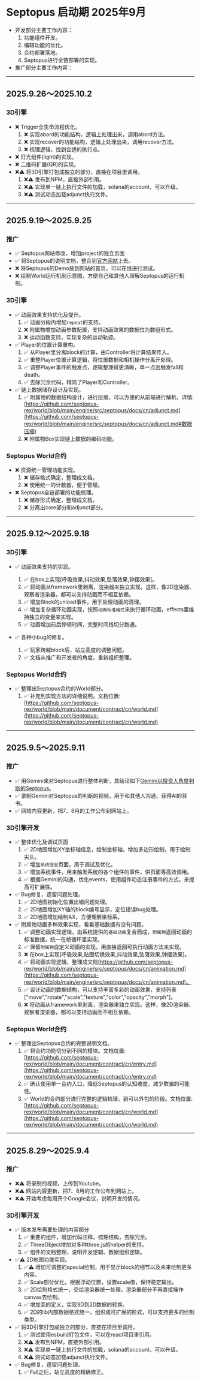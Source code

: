 # Septopus 启动期 2025年9月

* 开发部分主要工作内容：
    1. 功能组件开发。
    2. 编辑功能的优化。 
    3. 合约部署落地。
    4. Septopus进行全链部署的实现。
* 推广部分主要工作内容：

------------------------------------------------------

## 2025.9.26～2025.10.2

### 3D引擎

* ❌ Trigger全生命流程优化。
    1. ❌ 实现abord的功能结构，逻辑上处理出来，调用abord方法。
    2. ❌ 实现recover的功能结构，逻辑上处理出来，调用recover方法。
    3. ❌ 梳理逻辑，找到合适的执行点。
* ❌ 灯光组件(light)的实现。
* ❌ 二维码扩展(QR)的实现。
* ❌⚠️ 将3D引擎打包成独立的部分，直接在项目里调用。
    1. ❌⚠️ 发布到NPM，直接外部引用。
    2. ❌⚠️ 实现单一链上执行文件的加载，solana的account，可以升级。
    3. ❌⚠️ 测试动态加载adjunct执行文件。

------------------------------------------------------

## 2025.9.19～2025.9.25

### 推广

* ✅ Septopus网站修改，增加project的独立页面
* ✅ 将Septopus的说明文档，整合到[官方网站](https://septopus.xyz)上去。
* ❌ 将Septopus的Demo放到网站的首页，可以在线进行测试。
* ❌ 绘制World运行机制示意图，方便自己和其他人理解Septopus的运行机制。

### 3D引擎

* ✅ 动画效果支持优化及提升。
    1. ✅ 动画分段内增加`repeat`的支持。
    2. ❌ 附属物增加动画参数配置，支持动画效果的数据位为数组形式。
    3. ❌ 运动函数支持，实现复杂的运动轨迹。
* ✅ Player的位置计算重构。
    1. ✅ 从Player里分离block的计算，由Controller将计算结果传入。
    2. ✅ 重整Player位置计算逻辑，将位置数据和相机操作分离开处理。
    3. ✅ 调整Player事件的触发点，逻辑整理得更清晰，单一点出触发fall和death。
    4. ✅ 去除冗余代码，精简了Player和Controller。
* ✅ 链上数据储存设计及实现。
    1. ✅ 附属物的数据结构设计，进行压缩，可以方便的从前端进行解析。详情: [https://github.com/septopus-rex/world/blob/main/engine/src/septopus/docs/cn/adjunct.md](https://github.com/septopus-rex/world/blob/main/engine/src/septopus/docs/cn/adjunct.md#数据压缩)
    2. ❌ 附属物Box实现链上数据的编码功能。
  
### Septopus World合约

* ❌ 资源统一管理功能实现。
    1. ❌ 储存格式确定，整理成文档。
    2. ❌ 使用统一的计数器，便于管理。
* ❌ Septopus全链部署的功能梳理。
    1. ❌ 储存形式确定，整理成文档。
    2. ❌ 分离出core部分和adjunct部分。

------------------------------------------------------

## 2025.9.12～2025.9.18

### 3D引擎

* ✅ 动画效果支持的实现。
    1. ✅ 在box上实现[呼吸效果,抖动效果,坠落效果,钟摆效果]。
    2. ✅ 将动画从framework里剥离，渲染器来独立实现。这样，像2D渲染器、观察者渲染器，都可以支持动画而不相互依赖。
    3. ✅ 增加Block的unload事件，用于处理动画的清理。
    4. ✅ 增加复杂循环动画实现，按照`动画标准格式`来执行循环动画，effects里维持独立的变量来实现。
    5. ✅ 动画增加前后停顿时间，完整时间线切分跑通。

* ✅ 各种小bug的修复。
    1. ✅ 玩家跨越block后，站立高度的调整问题。
    2. ✅ 文档从推广和开发者的角度，重新组织整理。

### Septopus World合约

* ✅ 整理出Septopus合约的World部分。
    1. ✅ 补充到实现方法的详细说明。文档位置:[https://github.com/septopus-rex/world/blob/main/document/contract/cn/world.md](https://github.com/septopus-rex/world/blob/main/document/contract/cn/world.md)


------------------------------------------------------

## 2025.9.5～2025.9.11

### 推广

* ✅ 用Gemini来对Septopus进行整体判断，其结论如下[Gemini以投资人角度判断的Septopus](gemini/20250907.md)。
* ✅ 录制Gemini对Septopus的判断的视频，用于和其他人沟通，获得AI的背书。
* ✅ 网站内容更新，把7、8月的工作公布到网站上。

### 3D引擎开发

* ✅ 整体优化及调试页面
    1. ✅ 2D地图增加XY坐标轴信息，绘制坐标轴。增加多边形绘制，用于绘制尖头。
    2. ✅ 增加`系统信息`页面，用于调试及优化。
    3. ✅ 增加系统事件，用来触发系统的各个组件的事件，供页面等高效调用。
    4. ✅ 根据Gemini的沟通，优化events，使用组件动态注册事件的方式，来提高可扩展性。
* ✅ Bug修复，遗留问题处理。
    1. ✅ 2D地图初始化位置出错问题处理。
    2. ✅ 2D地图增加XY轴的block编号显示，定位错误bug处理。
    3. ✅ 2D地图增加绘制AX，方便理解坐标系。
* ✅ 附属物动画多种效果实现，看看基础数据有没有问题。
    1. ✅ 调整动画实现逻辑，由系统提供的`基础动画`复合而成，`附属物`返回动画的标准数据，统一在帧循环里实现。
    2. ✅ 保留`附属物`自定义动画的实现，用直接返回可执行动画方法来实现。
    3. ❌ 在box上实现[呼吸效果,贴图切换效果,抖动效果,坠落效果,钟摆效果]。
    4. ✅ 将动画实现逻辑，整理成文档[https://github.com/septopus-rex/world/blob/main/engine/src/septopus/docs/cn/animation.md](https://github.com/septopus-rex/world/blob/main/engine/src/septopus/docs/cn/animation.md)。
    5. ✅ 设计动画的数据结构，可以支持丰富多彩的动画效果，支持列表["move","rotate","scale","texture","color","opacity","morph"]。
    6. ❌ 将动画从framework里剥离，渲染器来独立实现。这样，像2D渲染器、观察者渲染器，都可以支持动画而不相互依赖。

### Septopus World合约

* ✅ 整理出Septopus合约的完整说明文档。
  1. ✅ 将合约功能切分到不同的模块。文档位置:[https://github.com/septopus-rex/world/blob/main/document/contract/cn/entry.md](https://github.com/septopus-rex/world/blob/main/document/contract/cn/entry.md)
  2. ✅ 确认使用单一合约入口，降低Septopus的认知难度，减少欺骗的可能性。
  3. ✅ World的合约部分进行完整的逻辑梳理，到可以外包的阶段。文档位置:[https://github.com/septopus-rex/world/blob/main/document/contract/cn/world.md](https://github.com/septopus-rex/world/blob/main/document/contract/cn/world.md)

------------------------------------------------------

## 2025.8.29～2025.9.4

### 推广

* ❌⚠️ 将录制的视频，上传到Youtube。
* ❌⚠️ 网站内容更新，把7、8月的工作公布到网站上。
* ❌⚠️ 开始考虑每周开个Google会议，说明开发的情况。

### 3D引擎开发

* ✅ 版本发布需要处理的内容部分
    1. ✅ 重要的组件，增加代码注释，梳理结构，去除冗余。
    2. ✅ ThreeObject增加对多种three.js的helper的支持。
    3. ✅ 组件的文档整理，说明开发逻辑、数据组织逻辑。
* ✅⚠️ 2D地图功能实现。
    1. ✅⚠️ 增加可调整的special绘制，用于显示block的细节以及未来绘制更多内容。
    2. ✅ Scale部分优化，根据浮动位置，设置scale值，保持稳定输出。
    3. ✅ 2D绘制格式统一，交给渲染器统一处理。渲染器部分不再直接操作canvas去绘制。
    4. ✅ 增加面的定义，实现3D到2D数据的转换。
    5. ✅ 2D的lib内部数据格式统一，组织成可扩展的形式，可以支持更多的绘制类型。
* ✅ 将3D引擎打包成独立的部分，直接在项目里调用。
    1. ✅ 测试使用esbuild打包文件，可以在react项目里引用。
    2. ❌⚠️ 发布到NPM，直接外部引用。
    3. ❌⚠️ 实现单一链上执行文件的加载，solana的account，可以升级。
    4. ❌⚠️ 测试动态加载adjunct执行文件。
* ✅ Bug修复，遗留问题处理。
    1. ✅ Fall之后，站立高度的精确修正。